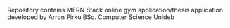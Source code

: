 Repository contains MERN Stack online gym application/thesis application developed by Arron Pirku 
BSc. Computer Science Unideb
